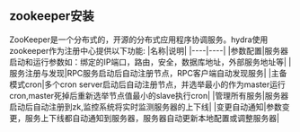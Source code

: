 ## zookeeper安装
ZooKeeper是一个分布式的，开源的分布式应用程序协调服务。hydra使用zookeeper作为注册中心提供以下功能:
|名称|说明|
|----|----|
|参数配置|服务器启动和运行参数如：绑定的IP端口，路由，安全，数据库地址，外部服务地址等|
|服务注册与发现|RPC服务启动后自动注册节点，RPC客户端自动发现服务|
|主备模式cron|多个cron server启动后自动注册节点，并选举最小的作为master运行cron,master死掉后重新选举节点值最小的slave执行cron|
|管理所有服务|服务器启动后自动注册到zk,监控系统将实时监测服务器的上下线|
|变更自动通知|参数变更，服务上下线都自动通知到服务器，服务器自动更新本地配置或调整服务器|